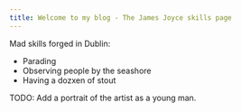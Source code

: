 ```yaml
---
title: Welcome to my blog - The James Joyce skills page
---
```


Mad skills forged in Dublin:
- Parading
- Observing people by the seashore
- Having a dozxen of stout

TODO: Add a portrait of the artist as a young man.
